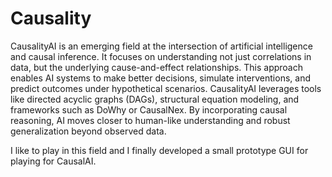 # Causality

CausalityAI is an emerging field at the intersection of artificial intelligence and causal inference. It focuses on understanding not just correlations in data, but the underlying cause-and-effect relationships. This approach enables AI systems to make better decisions, simulate interventions, and predict outcomes under hypothetical scenarios. CausalityAI leverages tools like directed acyclic graphs (DAGs), structural equation modeling, and frameworks such as DoWhy or CausalNex. By incorporating causal reasoning, AI moves closer to human-like understanding and robust generalization beyond observed data.

I like to play in this field and I finally developed a small prototype GUI for playing for CausalAI.